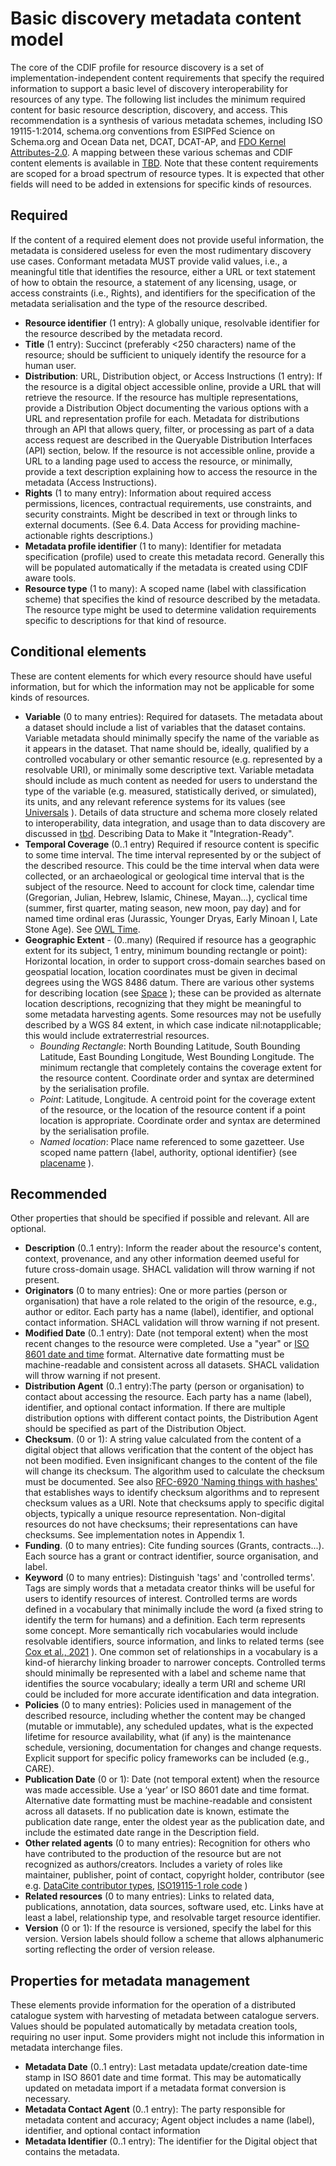 # Basic discovery metadata content model

The core of the CDIF profile for resource discovery is a set of implementation-independent content requirements that specify the required information to support a basic level of discovery interoperability for resources of any type.  The following list includes the minimum required content for basic resource description, discovery, and access. This recommendation is a synthesis of various metadata schemes, including ISO 19115-1:2014, schema.org conventions from ESIPFed Science on Schema.org and Ocean Data net, DCAT, DCAT-AP, and [FDO Kernel Attributes-2.0](https://docs.google.com/document/d/1OF49wTNVuv-6OXlNerhBTqVtHyc7jutTaUHjn6BZCs0). A mapping between these various schemas and CDIF content elements is available in [TBD](tbd). Note that these content requirements are scoped for a broad spectrum of resource types. It is expected that other fields will need to be added in extensions for specific kinds of resources.

## Required
If the content of a required element does not provide useful information, the metadata is considered useless for even the most rudimentary discovery use cases. Conformant metadata MUST provide valid values, i.e., a meaningful title that identifies the resource, either a URL or text statement of how to obtain the resource, a statement of any licensing, usage, or access constraints (i.e., Rights), and identifiers for the specification of the metadata serialisation and the type of the resource described.

- **Resource identifier** (1 entry): A globally unique, resolvable identifier for the resource described by the metadata record.
- **Title** (1 entry): Succinct (preferably &lt;250 characters) name of the resource; should be sufficient to uniquely identify the resource for a human user.
- **Distribution**: URL, Distribution object, or Access Instructions (1 entry): If the resource is a digital object accessible online, provide a URL that will retrieve the resource. If the resource has multiple representations, provide a Distribution Object documenting the various options with a URL and representation profile for each. Metadata for distributions through an API that allows query, filter, or processing as part of a data access request are described in the Queryable Distribution Interfaces (API) section, below. If the resource is not accessible online, provide a URL to a landing page used to access the resource, or minimally, provide a text description explaining how to access the resource in the metadata (Access Instructions).
- **Rights** (1 to many entry): Information about required access permissions, licences, contractual requirements, use constraints, and security constraints. Might be described in text or through links to external documents. (See 6.4. Data Access for providing machine-actionable rights descriptions.)
- **Metadata profile identifier** (1 to many): Identifier for metadata specification (profile) used to create this metadata record. Generally this will be populated automatically if the metadata is created using CDIF aware tools.
- **Resource type** (1 to many): A scoped name (label with classification scheme) that specifies the kind of resource described by the metadata. The resource type might be used to determine validation requirements specific to descriptions for that kind of resource.

## Conditional elements
These are content elements for which every resource should have useful information, but for which the information may not be applicable for some kinds of resources. 

- **Variable** (0 to many entries): Required for datasets. The metadata about a dataset should include a list of variables that the dataset contains. Variable metadata should minimally specify the name of the variable as it appears in the dataset. That name should be, ideally, qualified by a controlled vocabulary or other semantic resource (e.g. represented by a resolvable URI), or minimally some descriptive text. Variable metadata should include as much content as needed for users to understand the type of the variable (e.g. measured, statistically derived, or simulated), its units, and any relevant reference systems for its values (see [Universals](../universals/univintro.md) ). Details of data structure and schema more closely related to interoperability, data integration, and usage than to data discovery are discussed in [tbd](tbd). Describing Data to Make it "Integration-Ready".
- **Temporal Coverage** (0..1 entry) Required if resource content is specific to some time interval. The time interval represented by or the subject of the described resource. This could be the time interval when data were collected, or an archaeological or geological time interval that is the subject of the resource. Need to account for clock time, calendar time (Gregorian, Julian, Hebrew, Islamic, Chinese, Mayan...), cyclical time (summer, first quarter, mating season, new moon, pay day) and for named time ordinal eras (Jurassic, Younger Dryas, Early Minoan I, Late Stone Age). See [OWL Time](https://www.w3.org/TR/owl-time/).
- **Geographic Extent** - (0..many)  (Required if resource has a geographic extent for its subject, 1 entry, minimum bounding rectangle or point): Horizontal location, in order to support cross-domain searches based on geospatial location, location coordinates must be given in decimal degrees using the WGS 8486 datum. There are various other systems for describing location (see [Space](../universals/univgeography.md) ); these can be provided as alternate location descriptions, recognizing that they might be meaningful to some metadata harvesting agents. Some resources may not be usefully described by a WGS 84 extent, in which case indicate nil:notapplicable; this would include extraterrestrial resources.
  - *Bounding Rectangle*: North Bounding Latitude, South Bounding Latitude, East Bounding Longitude, West Bounding Longitude. The minimum rectangle that completely contains the coverage extent for the resource content. Coordinate order and syntax are determined by the serialisation profile.
  - *Point*: Latitude, Longitude. A centroid point for the coverage extent of the resource, or the location of the resource content if a point location is appropriate. Coordinate order and syntax are determined by the serialisation profile.
  - *Named location*: Place name referenced to some gazetteer. Use scoped name pattern {label, authority, optional identifier} (see [placename](tbd) ).
  
## Recommended
Other properties that should be specified if possible and relevant. All are optional.
- **Description** (0..1 entry): Inform the reader about the resource's content, context, provenance, and any other information deemed useful for future cross-domain usage. SHACL validation will throw warning if not present.
- **Originators** (0 to many entries): One or more parties (person or organisation) that have a role related to the origin of the resource, e.g., author or editor. Each party has a name (label), identifier, and optional contact information. SHACL validation will throw warning if not present.
- **Modified Date** (0..1 entry): Date (not temporal extent) when the most recent changes to the resource were completed. Use a "year" or [ISO 8601 date and time](https://en.wikipedia.org/wiki/ISO_8601) format. Alternative date formatting must be machine-readable and consistent across all datasets. SHACL validation will throw warning if not present.
- **Distribution Agent** (0..1 entry):The party (person or organisation) to contact about accessing the resource. Each party has a name (label), identifier, and optional contact information. If there are multiple distribution options with different contact points, the Distribution Agent should be specified as part of the Distribution Object.
- **Checksum**. (0 or 1): A string value calculated from the content of a digital object that allows verification that the content of the object has not been modified. Even insignificant changes to the content of the file will change its checksum. The algorithm used to calculate the checksum must be documented. See also [RFC-6920 'Naming things with hashes'](https://www.rfc-editor.org/rfc/rfc6920.html) that establishes ways to identify checksum algorithms and to represent checksum values as a URI. Note that checksums apply to specific digital objects, typically a unique resource representation. Non-digital resources do not have checksums; their representations can have checksums. See implementation notes in Appendix 1.
- **Funding**. (0 to many entries): Cite funding sources (Grants, contracts...). Each source has a grant or contract identifier, source organisation, and label.
- **Keyword** (0 to many entries): Distinguish 'tags' and 'controlled terms'. Tags are simply words that a metadata creator thinks will be useful for users to identify resources of interest. Controlled terms are words defined in a vocabulary that minimally include the word (a fixed string to identify the term for humans) and a definition. Each term represents some concept. More semantically rich vocabularies would include resolvable identifiers, source information, and links to related terms (see [Cox et al., 2021](https://doi.org/10.1371/journal.pcbi.1009041) ). One common set of relationships in a vocabulary is a kind-of hierarchy linking broader to narrower concepts. Controlled terms should minimally be represented with a label and scheme name that identifies the source vocabulary; ideally a term URI and scheme URI could be included for more accurate identification and data integration. 
- **Policies** (0 to many entries): Policies used in management of the described resource, including whether the content may be changed (mutable or immutable), any scheduled updates, what is the expected lifetime for resource availability, what (if any) is the maintenance schedule, versioning, documentation for changes and change requests. Explicit support for specific policy frameworks can be included (e.g., CARE).
- **Publication Date** (0 or 1): Date (not temporal extent) when the resource was made accessible. Use a ‘year’ or ISO 8601 date and time format. Alternative date formatting must be machine-readable and consistent across all datasets. If no publication date is known, estimate the publication date range, enter the oldest year as the publication date, and include the estimated date range in the Description field.
- **Other related agents** (0 to many entries): Recognition for others who have contributed to the production of the resource but are not recognized as authors/creators. Includes a variety of roles like maintainer, publisher, point of contact, copyright holder, contributor (see e.g. [DataCite contributor types](https://datacite-metadata-schema.readthedocs.io/en/4.5_draft/properties/recommended_optional/property_contributor.html#a-contributortype), [ISO19115-1 role code](https://wiki.esipfed.org/ISO_19115_and_19115-2_CodeList_Dictionaries#CI_RoleCode) )
- **Related resources** (0 to many entries): Links to related data, publications, annotation, data sources, software used, etc. Links have at least a label, relationship type, and resolvable target resource identifier.
- **Version** (0 or 1): If the resource is versioned, specify the label for this version. Version labels should follow a scheme that allows alphanumeric sorting reflecting the order of version release.

## Properties for metadata management
These elements provide information for the operation of a distributed catalogue system with harvesting of metadata between catalogue servers. Values should be populated automatically by metadata creation tools, requiring no user input.  Some providers might not include this information in metadata interchange files. 
- **Metadata Date** (0..1 entry): Last metadata update/creation date-time stamp in ISO 8601 date and time format. This may be automatically updated on metadata import if a metadata format conversion is necessary.
- **Metadata Contact Agent** (0..1 entry): The party responsible for metadata content and accuracy; Agent object includes a name (label), identifier, and optional contact information
- **Metadata Identifier** (0..1 entry): The identifier for the Digital object that contains the metadata.